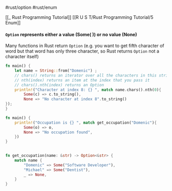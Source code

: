 #rust/option #rust/enum 

[[_ Rust Programming Tutorial]]
[[R U S T/Rust Programming Tutorial/5 Enum]]

#### `Option` represents either **a value** (**Some( )**) or **no value** (**None**)

Many functions in Rust return `Option` (e.g.  you want to get  fifth character of word but that word has only three character, so Rust returns `Option` not a character itself)

```rust
fn main() {
	let name = String::from("Domenic") ;
	// chars() returns an iterator over all the characters in this string
	// nth(index) returns an item at the index that you pass it
	// chars().nth(index) returns an Option
	println!("Character at index 8: {} ", match name.chars().nth(0){
		Some(c) => c.to_string(),
		None => "No character at index 8".to_string()
});
}
```


```rust
fn main() {
	println!("Occupation is {} ", match get_occupation("Domenic"){
		Some(o) => o,
		None => "No occupation found",
	})
}

 
fn get_occupation(name: &str) -> Option<&str> {
	match name {
		"Domenic" => Some("Software Developer"),
		"Michael" => Some("Dentist"),
		_ => None,
	}
}
```







